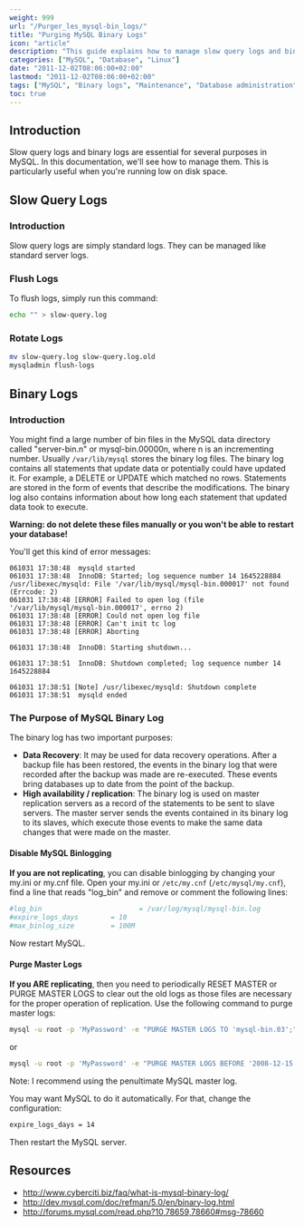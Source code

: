 ```yaml
---
weight: 999
url: "/Purger_les_mysql-bin_logs/"
title: "Purging MySQL Binary Logs"
icon: "article"
description: "This guide explains how to manage slow query logs and binary logs in MySQL, including how to flush, rotate, and purge logs to free up disk space."
categories: ["MySQL", "Database", "Linux"]
date: "2011-12-02T08:06:00+02:00"
lastmod: "2011-12-02T08:06:00+02:00"
tags: ["MySQL", "Binary logs", "Maintenance", "Database administration", "Replication"]
toc: true
---
```


## Introduction

Slow query logs and binary logs are essential for several purposes in MySQL. In this documentation, we'll see how to manage them. This is particularly useful when you're running low on disk space.

## Slow Query Logs

### Introduction

Slow query logs are simply standard logs. They can be managed like standard server logs.

### Flush Logs

To flush logs, simply run this command:

```bash
echo "" > slow-query.log
```

### Rotate Logs

```bash
mv slow-query.log slow-query.log.old
mysqladmin flush-logs
```

## Binary Logs

### Introduction

You might find a large number of bin files in the MySQL data directory called "server-bin.n" or mysql-bin.00000n, where n is an incrementing number. Usually `/var/lib/mysql` stores the binary log files. The binary log contains all statements that update data or potentially could have updated it. For example, a DELETE or UPDATE which matched no rows. Statements are stored in the form of events that describe the modifications. The binary log also contains information about how long each statement that updated data took to execute.

**Warning: do not delete these files manually or you won't be able to restart your database!**

You'll get this kind of error messages:

```
061031 17:38:48  mysqld started
061031 17:38:48  InnoDB: Started; log sequence number 14 1645228884
/usr/libexec/mysqld: File '/var/lib/mysql/mysql-bin.000017' not found
(Errcode: 2)
061031 17:38:48 [ERROR] Failed to open log (file
'/var/lib/mysql/mysql-bin.000017', errno 2)
061031 17:38:48 [ERROR] Could not open log file
061031 17:38:48 [ERROR] Can't init tc log
061031 17:38:48 [ERROR] Aborting

061031 17:38:48  InnoDB: Starting shutdown...

061031 17:38:51  InnoDB: Shutdown completed; log sequence number 14 1645228884

061031 17:38:51 [Note] /usr/libexec/mysqld: Shutdown complete
061031 17:38:51  mysqld ended
```

### The Purpose of MySQL Binary Log

The binary log has two important purposes:

* **Data Recovery**: It may be used for data recovery operations. After a backup file has been restored, the events in the binary log that were recorded after the backup was made are re-executed. These events bring databases up to date from the point of the backup.
* **High availability / replication**: The binary log is used on master replication servers as a record of the statements to be sent to slave servers. The master server sends the events contained in its binary log to its slaves, which execute those events to make the same data changes that were made on the master.

#### Disable MySQL Binlogging

**If you are not replicating**, you can disable binlogging by changing your my.ini or my.cnf file. Open your my.ini or `/etc/my.cnf` (`/etc/mysql/my.cnf`), find a line that reads "log_bin" and remove or comment the following lines:

```bash
#log_bin                        = /var/log/mysql/mysql-bin.log
#expire_logs_days        = 10
#max_binlog_size         = 100M
```

Now restart MySQL.

#### Purge Master Logs

**If you ARE replicating**, then you need to periodically RESET MASTER or PURGE MASTER LOGS to clear out the old logs as those files are necessary for the proper operation of replication. Use the following command to purge master logs:

```bash
mysql -u root -p 'MyPassword' -e "PURGE MASTER LOGS TO 'mysql-bin.03';"
```

or

```bash
mysql -u root -p 'MyPassword' -e "PURGE MASTER LOGS BEFORE '2008-12-15 10:06:06';"
```

Note: I recommend using the penultimate MySQL master log.

You may want MySQL to do it automatically. For that, change the configuration:

```bash
expire_logs_days = 14
```

Then restart the MySQL server.

## Resources
- http://www.cyberciti.biz/faq/what-is-mysql-binary-log/
- http://dev.mysql.com/doc/refman/5.0/en/binary-log.html
- http://forums.mysql.com/read.php?10,78659,78660#msg-78660
